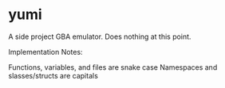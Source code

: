 # yumi

A side project GBA emulator. Does nothing at this point.


Implementation Notes:

Functions, variables, and files are snake case
Namespaces and slasses/structs are capitals